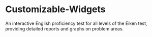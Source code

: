 # Customizable-Widgets
An interactive English proficiency test for all levels of the Eiken test, providing detailed reports and graphs on problem areas.
